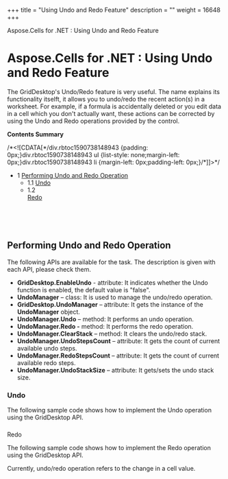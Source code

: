 +++
title = "Using Undo and Redo Feature" 
description = "" 
weight = 16648 
+++

Aspose.Cells for .NET : Using Undo and Redo Feature  

# Aspose.Cells for .NET : Using Undo and Redo Feature


The GridDesktop's Undo/Redo feature is very useful. The name explains its functionality itselft, it allows you to undo/redo the recent action(s) in a worksheet. For example, if a formula is accidentally deleted or you edit data in a cell which you don't actually want, these actions can be corrected by using the Undo and Redo operations provided by the control.

**Contents Summary**

/\*<!\[CDATA\[\*/div.rbtoc1590738148943 {padding: 0px;}div.rbtoc1590738148943 ul {list-style: none;margin-left: 0px;}div.rbtoc1590738148943 li {margin-left: 0px;padding-left: 0px;}/\*\]\]>\*/

*   1 [Performing Undo and Redo Operation](#UsingUndoandRedoFeature-PerformingUndoandRedoOperation)
    *   1.1 [Undo](#UsingUndoandRedoFeature-Undo)
    *   1.2[  
        Redo](#UsingUndoandRedoFeature-Redo)

 

 

## Performing Undo and Redo Operation

The following APIs are available for the task. The description is given with each API, please check them.

*   **GridDesktop.EnableUndo** - attribute: It indicates whether the Undo function is enabled, the default value is "false".
*   **UndoManager** – class: It is used to manage the undo/redo operation.
*   **GridDesktop.UndoManager** – attribute: It gets the instance of the **UndoManager** object.
*   **UndoManager.Undo** – method: It performs an undo operation.
*   **UndoManager.Redo -** method: It performs the redo operation.
*   **UndoManager.ClearStack** – method: It clears the undo/redo stack.
*   **UndoManager.UndoStepsCount** – attribute: It gets the count of current available undo steps.
*   **UndoManager.RedoStepsCount** – attribute: It gets the count of current available redo steps.
*   **UndoManager.UndoStackSize** – attribute: It gets/sets the undo stack size.

### Undo

The following sample code shows how to implement the Undo operation using the GridDesktop API.

###   
Redo

The following sample code shows how to implement the Redo operation using the GridDesktop API.

Currently, undo/redo operation refers to the change in a cell value.

